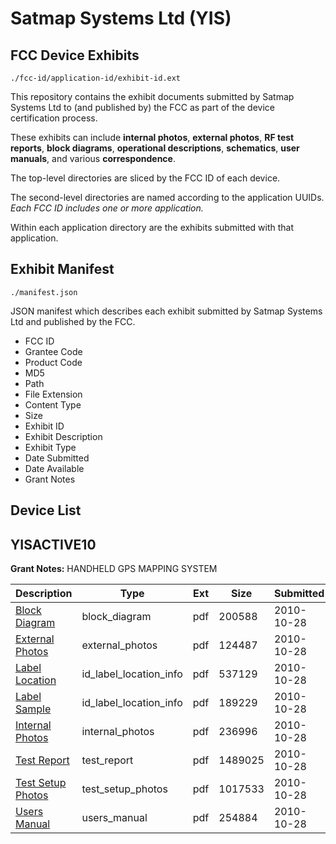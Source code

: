 # Satmap Systems Ltd (YIS)
## FCC Device Exhibits

```
./fcc-id/application-id/exhibit-id.ext
```

This repository contains the exhibit documents submitted by Satmap Systems Ltd to (and published by) the FCC as part of the device certification process.

These exhibits can include **internal photos**, **external photos**, **RF test reports**, **block diagrams**, **operational descriptions**, **schematics**, **user manuals**, and various **correspondence**.

The top-level directories are sliced by the FCC ID of each device.

The second-level directories are named according to the application UUIDs. *Each FCC ID includes one or more application.*

Within each application directory are the exhibits submitted with that application. 

## Exhibit Manifest

```
./manifest.json
```

JSON manifest which describes each exhibit submitted by Satmap Systems Ltd and published by the FCC.

- FCC ID
- Grantee Code
- Product Code
- MD5
- Path
- File Extension
- Content Type
- Size
- Exhibit ID
- Exhibit Description
- Exhibit Type
- Date Submitted
- Date Available
- Grant Notes

## Device List
## YISACTIVE10
**Grant Notes:** HANDHELD GPS MAPPING SYSTEM

| Description | Type | Ext | Size | Submitted | Available |
| ----------- | ---- | --- | ---- | --------- | --------- |
| [Block Diagram](YISACTIVE10/5a4b1ce2b4b601a0a3a96539810a2198/1367449.pdf) | block_diagram | pdf | 200588 | 2010-10-28 | 2010-10-28 |
| [External Photos](YISACTIVE10/5a4b1ce2b4b601a0a3a96539810a2198/1367450.pdf) | external_photos | pdf | 124487 | 2010-10-28 | 2010-10-28 |
| [Label Location](YISACTIVE10/5a4b1ce2b4b601a0a3a96539810a2198/1367452.pdf) | id_label_location_info | pdf | 537129 | 2010-10-28 | 2010-10-28 |
| [Label Sample](YISACTIVE10/5a4b1ce2b4b601a0a3a96539810a2198/1367453.pdf) | id_label_location_info | pdf | 189229 | 2010-10-28 | 2010-10-28 |
| [Internal Photos](YISACTIVE10/5a4b1ce2b4b601a0a3a96539810a2198/1367451.pdf) | internal_photos | pdf | 236996 | 2010-10-28 | 2010-10-28 |
| [Test Report](YISACTIVE10/5a4b1ce2b4b601a0a3a96539810a2198/1367454.pdf) | test_report | pdf | 1489025 | 2010-10-28 | 2010-10-28 |
| [Test Setup Photos](YISACTIVE10/5a4b1ce2b4b601a0a3a96539810a2198/1367455.pdf) | test_setup_photos | pdf | 1017533 | 2010-10-28 | 2010-10-28 |
| [Users Manual](YISACTIVE10/5a4b1ce2b4b601a0a3a96539810a2198/1367456.pdf) | users_manual | pdf | 254884 | 2010-10-28 | 2010-10-28 |
